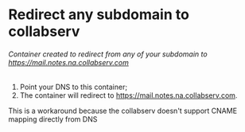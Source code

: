 # Redirect any subdomain to collabserv

###### Container created to redirect from any of your subdomain to https://mail.notes.na.collabserv.com

1. Point your DNS to this container;
2. The container will redirect to https://mail.notes.na.collabserv.com.

This is a workaround because the collabserv doesn't support CNAME mapping directly from DNS
